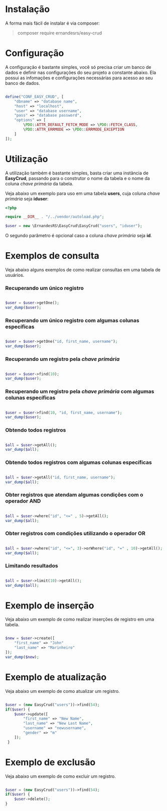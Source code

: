 # Instalação
A forma mais fácil de instalar é via composer:

> composer require ernandesrs/easy-crud

# Configuração
A configuração é bastante simples, você só precisa criar um banco de dados e definir nas configurações do seu projeto a constante abaixo. Ela possui as infomações e configurações necessárias para acesso ao seu banco de dados.

```php

define("CONF_EASY_CRUD", [
    "dbname" => "database name",
    "host" => "localhost",
    "user" => "database username",
    "pass" => "database password",
    "options" => [
        \PDO::ATTR_DEFAULT_FETCH_MODE => \PDO::FETCH_CLASS,
        \PDO::ATTR_ERRMODE => \PDO::ERRMODE_EXCEPTION
    ]
]);

```

# Utilização
A utilização também é bastante simples, basta criar uma instância de <b>EasyCrud</b>, passando para o construtor o nome da tabela e o nome da coluna <i>chave primária</i> da tabela.

Veja abaixo um exemplo para uso em uma tabela <b>users</b>, cuja coluna <i>chave primária</i> seja <b>iduser</b>:

```php
<?php

require __DIR__ . "/../vendor/autoload.php";

$user = new \ErnandesRS\EasyCrud\EasyCrud("users", "iduser");

```

O segundo parâmetro é opcional caso a coluna <i>chave primária</i> seja <b>id</b>.

# Exemplos de consulta
Veja abaixo alguns exemplos de como realizar consultas em uma tabela de usuários.

### Recuperando um único registro

```php

$user = $user->getOne();
var_dump($user);

```

### Recuperando um único registro com algumas colunas específicas

```php

$user = $user->getOne("id, first_name, username");
var_dump($user);

```

### Recuperando um registro pela <i>chave primária</i>

```php

$user = $user->find(10);
var_dump($user);

```

### Recuperando um registro pela <i>chave primária</i> com algumas colunas específicas

```php

$user = $user->find(10, "id, first_name, username");
var_dump($user);

```

### Obtendo todos registros

```php

$all = $user->getAll();
var_dump($all);

```

### Obtendo todos registros com algumas colunas específicas

```php

$all = $user->getAll("id, first_name, username");
var_dump($all);

```

### Obter registros que atendam algumas condições com o operador AND

```php

$all = $user->where("id", "<=" , 5)->getAll();
var_dump($all);

```

### Obter registros com condições utilizando o operador OR

```php

$all = $user->where("id", "<=", 3)->orWhere("id", "=" , 10)->getAll();
var_dump($all);

```

### Limitando resultados

```php

$all = $user->limit(10)->getAll();
var_dump($all);

```

# Exemplo de inserção
Veja abaixo um exemplo de como realizar inserções de registro em uma tabela.

```php

$new = $user->create([
    "first_name" => "John"
    "last_name" => "Marinheiro"
]);
var_dump($new);

```

# Exemplo de atualização
Veja abaixo um exemplo de como atualizar um registro.

```php

$user = (new EasyCrud("users"))->find(54);
if($user) {
    $user->update([
        "first_name" => "New Name",
        "last_name" => "New Last Name",
        "username" => "newusername",
        "gender" => "m"
    ]);
 }

```

# Exemplo de exclusão
Veja abaixo um exemplo de como excluir um registro.

```php

$user = (new EasyCrud("users"))->find(54);
if($user) {
    $user->delete();
}

```